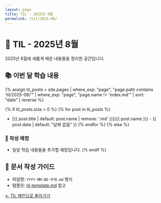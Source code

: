 ```yaml
---
layout: page
title: TIL - 2025년 8월
permalink: /til/2025-08/
---
```


# 📖 TIL - 2025년 8월

2025년 8월에 새롭게 배운 내용들을 정리한 공간입니다.

## 📚 이번 달 학습 내용

{% assign til_posts = site.pages | where_exp: "page", "page.path contains 'til/2025-08/'" | where_exp: "page", "page.name != 'index.md'" | sort: "date" | reverse %}

{% if til_posts.size > 0 %}
{% for post in til_posts %}

- [{{ post.title | default: post.name | remove: '.md' }}]({{ post.name }}) - {{ post.date | default: "날짜 없음" }}
  {% endfor %}
  {% else %}

### 📝 작성 예정

- 일일 학습 내용들을 추가할 예정입니다.
  {% endif %}

## 📝 문서 작성 가이드

- 파일명: `YYYY-MM-DD-주제.md` 형식
- 템플릿: [til-template.md](../../tamplates/til-template.md) 참고

[← TIL 메인으로 돌아가기](../)
